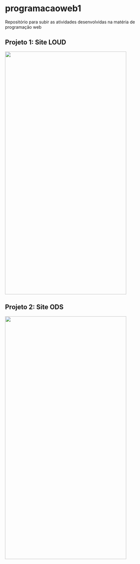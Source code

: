# programacaoweb1
Repositório para subir as atividades desenvolvidas na matéria de programação web 

## Projeto 1: Site LOUD

<img src="https://github.com/oJoaoLucas/programacaoweb1/blob/93da85a12be31b69f8bc88a920112a72901d116c/PW1/AULA%205%202.0/site%20loud_aula5.png" width="400" height="800"> 

## Projeto 2: Site ODS

<img src="https://github.com/oJoaoLucas/programacaoweb1/blob/fc6a454802e6b9c33343da4b92aa7eab86cc7c15/PW1/TRABALHO/inicio.png, https://github.com/oJoaoLucas/programacaoweb1/blob/fc6a454802e6b9c33343da4b92aa7eab86cc7c15/PW1/TRABALHO/saude.png,https://github.com/oJoaoLucas/programacaoweb1/blob/fc6a454802e6b9c33343da4b92aa7eab86cc7c15/PW1/TRABALHO/edu.png,https://github.com/oJoaoLucas/programacaoweb1/blob/fc6a454802e6b9c33343da4b92aa7eab86cc7c15/PW1/TRABALHO/agua.png,https://github.com/oJoaoLucas/programacaoweb1/blob/fc6a454802e6b9c33343da4b92aa7eab86cc7c15/PW1/TRABALHO/terra.png" width="400" height="800">




